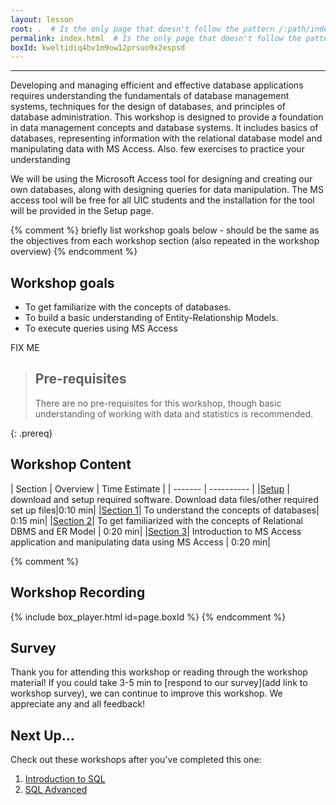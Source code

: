 ```yaml
---
layout: lesson
root: .  # Is the only page that doesn't follow the pattern /:path/index.html
permalink: index.html  # Is the only page that doesn't follow the pattern /:path/index.html
boxId: kweltidiq4bv1m9ow12prsuo9x2espsd
---
```



-------------------------------------------
Developing and managing efficient and effective database applications requires understanding the fundamentals of database management systems, techniques for the design of databases, and principles of
database administration. This workshop is designed to provide a foundation in data management concepts and database systems. It includes basics of databases, representing information with the relational database model and manipulating data with MS Access. Also. few exercises to practice your understanding

We will be using the Microsoft Access tool for designing and creating our own databases, along with designing queries for data manipulation. The MS access tool will be free for all UIC students and the installation for the tool will be provided in the Setup page.

{% comment %} briefly list workshop goals below - should be the same as the objectives from each workshop section (also repeated in the workshop overview) {% endcomment %}

## Workshop goals
- To get familiarize with the concepts of databases.
- To build a basic understanding of Entity-Relationship Models.
- To execute queries using MS Access

FIX ME
<br>
> ## Pre-requisites
> There are no pre-requisites for this workshop, though basic understanding of working with data and statistics is recommended.
>
{: .prereq}

## Workshop Content

| Section    | Overview | Time Estimate |
| ------- | ---------- |
|[Setup](https://uic-library.github.io/SQL_Beginner/00-setup/index.html)    | download and setup required software. Download data files/other required set up files|0:10 min|
|[Section 1](https://uic-library.github.io/SQL_Beginner/01-introduction/index.html)| To understand the concepts of databases| 0:15 min|
|[Section 2](https://uic-library.github.io/SQL_Beginner/02-ERmodel/index.html)| To get familiarized with the concepts of Relational DBMS and ER Model | 0:20 min|
|[Section 3](https://uic-library.github.io/SQL_Beginner/03-MSAccess/index.html)| Introduction to MS Access application and manipulating data using MS Access | 0:20 min|

{% comment %}
## Workshop Recording

{% include box_player.html id=page.boxId %}
{% endcomment %}

## Survey

Thank you for attending this workshop or reading through the workshop material! If you could take 3-5 min to [respond to our survey](add link to workshop survey), we can continue to improve this workshop. We appreciate any and all feedback!


## Next Up...
Check out these workshops after you've completed this one:
1. [Introduction to SQL]()
2. [SQL Advanced]()
